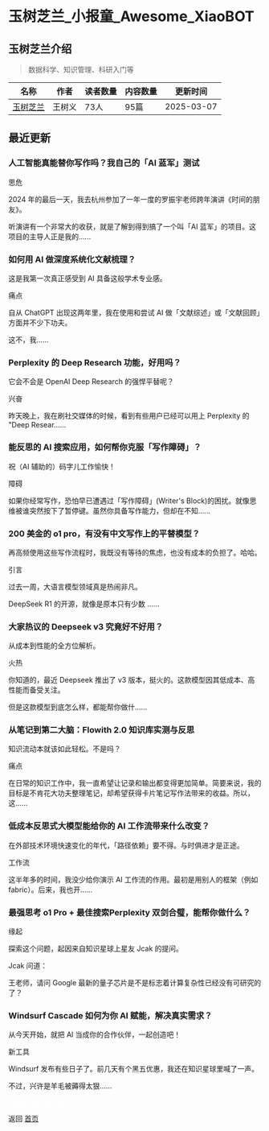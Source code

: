 # 玉树芝兰_小报童_Awesome_XiaoBOT

## 玉树芝兰介绍
> 数据科学、知识管理、科研入门等  
  


|名称|作者|读者数量|内容数量|更新时间|
|---|---|---|---|---|
|[玉树芝兰](https://xiaobot.net/p/yushuzhilan?refer=0b133df9-27dc-423b-8101-639049001c13)|王树义|73人|95篇|2025-03-07|

## 最近更新
### 人工智能真能替你写作吗？我自己的「AI 蓝军」测试

思危

2024 年的最后一天，我去杭州参加了一年一度的罗振宇老师跨年演讲《时间的朋友》。

听演讲有一个非常大的收获，就是了解到得到搞了一个叫「AI 蓝军」的项目。这项目的主导人正是我的......

### 如何用 AI 做深度系统化文献梳理？

这是我第一次真正感受到 AI 具备这般学术专业感。

痛点

自从 ChatGPT 出现这两年里，我在使用和尝试 AI 做「文献综述」或「文献回顾」方面并不少下功夫。

这不，我......

### Perplexity 的 Deep Research 功能，好用吗？

它会不会是 OpenAI Deep Research 的强悍平替呢？

兴奋

昨天晚上，我在刷社交媒体的时候，看到有些用户已经可以用上 Perplexity 的 "Deep Resear......

### 能反思的 AI 搜索应用，如何帮你克服「写作障碍」？

祝（AI 辅助的）码字儿工作愉快！

障碍

如果你经常写作，恐怕早已遭遇过「写作障碍」(Writer's Block)的困扰。就像思维被谁突然按下了暂停键。虽然你具备写作能力，但却在不知......

### 200 美金的 o1 pro，有没有中文写作上的平替模型？

再高频使用这些写作流程时，我既没有等待的焦虑，也没有成本的负担了。哈哈。

引言

过去一周，大语言模型领域真是热闹非凡。

DeepSeek R1 的开源，就像是原本只有少数 ......

### 大家热议的 Deepseek v3 究竟好不好用？

从成本到性能的全方位解析。

火热

你知道的，最近 Deepseek 推出了 v3 版本，挺火的。这款模型因其低成本、高性能而备受关注。

但是这款模型到底怎么样，都能帮你做什......

### 从笔记到第二大脑：Flowith 2.0 知识库实测与反思

知识流动本就该如此轻松。不是吗？

痛点

在日常的知识工作中，我一直希望让记录和输出都变得更加简单。简要来说，我的目标是不肯花大功夫整理笔记，却希望获得卡片笔记写作法带来的收益。所以，这......

### 低成本反思式大模型能给你的 AI 工作流带来什么改变？

在外部技术环境快速变化的年代，「路径依赖」要不得。与时俱进才是正途。

工作流

这半年多的时间，我没少给你演示 AI 工作流的作用。最初是用别人的框架（例如 fabric）。后来，我也开......

### 最强思考 o1 Pro + 最佳搜索Perplexity 双剑合璧，能帮你做什么？

缘起

探索这个问题，起因来自知识星球上星友 Jcak 的提问。

Jcak 问道：

王老师，请问 Google 最新的量子芯片是不是标志着计算复杂性已经没有可研究的了？

### Windsurf Cascade 如何为你 AI 赋能，解决真实需求？

从今天开始，就把 AI 当成你的合作伙伴，一起创造吧！

新工具

Windsurf 发布有些日子了。前几天有个黑五优惠，我还在知识星球里喊了一声。

不过，兴许是羊毛被薅得太狠......


<a href="https://github.com/Reno9527/awesome-xiaobot" style="color: white; text-decoration: none;">awesome-xiaobot</a>

返回 [首页](../README.md)

